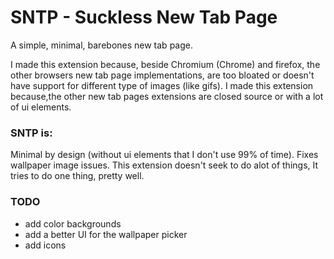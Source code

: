 # SNTP - Suckless New Tab Page 
A simple, minimal, barebones new tab page.

I made this extension because, beside Chromium (Chrome) and firefox, the other browsers new tab page implementations, are too bloated or doesn't have support for different type of images (like gifs).
I made this extension because,the other new tab pages extensions are closed source or with a lot of ui elements.

### SNTP is:
Minimal by design (without ui elements that I don't use 99% of time).
Fixes wallpaper image issues.
This extension doesn't seek to do alot of things, It tries to do one thing, pretty well.


### TODO
* add color backgrounds
* add a better UI for the wallpaper picker
* add icons


 
